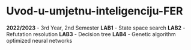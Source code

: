 # Uvod-u-umjetnu-inteligenciju-FER
**2022/2023** - 3rd Year, 2nd Semester
**LAB1** - State space search
**LAB2** - Refutation resolution
**LAB3** - Decision tree
**LAB4** - Genetic algorithm optimized neural networks
